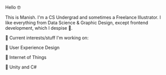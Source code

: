 Hello 🤓

This is Manish. I'm a CS Undergrad and sometimes a Freelance Illustrator. I like everything from Data Science & Graphic Design, except frontend development, which I despise 🤢.

👾 Current interests/stuff I'm working on:

🔷 User Experience Design

🔷 Internet of Things

🔷 Unity and C#
